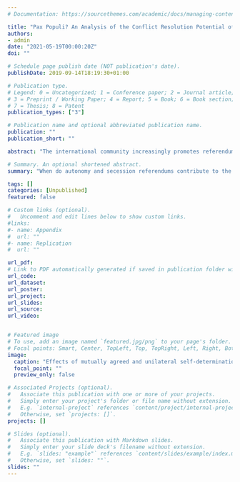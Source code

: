 ```yaml
---
# Documentation: https://sourcethemes.com/academic/docs/managing-content/

title: "Pax Populi? An Analysis of the Conflict Resolution Potential of Referendums on Self-Determination"
authors: 
- admin
date: "2021-05-19T00:00:20Z"
doi: ""

# Schedule page publish date (NOT publication's date).
publishDate: 2019-09-14T18:19:30+01:00

# Publication type.
# Legend: 0 = Uncategorized; 1 = Conference paper; 2 = Journal article;
# 3 = Preprint / Working Paper; 4 = Report; 5 = Book; 6 = Book section;
# 7 = Thesis; 8 = Patent
publication_types: ["3"]

# Publication name and optional abbreviated publication name.
publication: ""
publication_short: ""

abstract: "The international community increasingly promotes referendums as it intervenes in self-determination conflicts around the world. However, the ability of self-determination referendums to bring about peace remains uncertain. This paper develops the argument that the conflict resolution potential of self-determination referendums is conditional, depending on whether or not they are held under the mutual agreement of the conflict parties. When mutually agreed, self-determination referendums are likely to generate shared perceptions of fair decision-making and thereby increase chances for peace. By contrast, unilateral self-determination referendums are likely to increase ethnic grievances and, therefore, the risk of separatist violence. I find support for this argument in a global statistical analysis, a series of short case studies, and a survey experiment. Overall, this study suggests that self-determination referendums can make a positive contribution to peace, but only if the conditions for a partial compromise on a referendum, including its terms, are ripe."

# Summary. An optional shortened abstract.
summary: "When do autonomy and secession referendums contribute to the peaceful resolution of separatist conflicts?"

tags: []
categories: [Unpublished]
featured: false

# Custom links (optional).
#   Uncomment and edit lines below to show custom links.
#links:
#- name: Appendix
#  url: ""
#- name: Replication
#  url: ""

url_pdf: 
# Link to PDF automatically generated if saved in publication folder with same name as folder
url_code: 
url_dataset: 
url_poster:
url_project:
url_slides:
url_source:
url_video:


# Featured image
# To use, add an image named `featured.jpg/png` to your page's folder. 
# Focal points: Smart, Center, TopLeft, Top, TopRight, Left, Right, BottomLeft, Bottom, BottomRight.
image:
  caption: "Effects of mutually agreed and unilateral self-determination referendums on the onset and termination of separatist civil war"
  focal_point: ""
  preview_only: false

# Associated Projects (optional).
#   Associate this publication with one or more of your projects.
#   Simply enter your project's folder or file name without extension.
#   E.g. `internal-project` references `content/project/internal-project/index.md`.
#   Otherwise, set `projects: []`.
projects: []

# Slides (optional).
#   Associate this publication with Markdown slides.
#   Simply enter your slide deck's filename without extension.
#   E.g. `slides: "example"` references `content/slides/example/index.md`.
#   Otherwise, set `slides: ""`.
slides: ""
---
```

